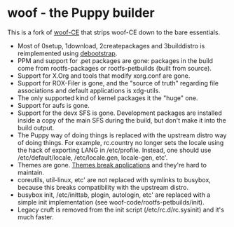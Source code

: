 # woof - the Puppy builder

This is a fork of [woof-CE](https://github.com/puppylinux-woof-CE/woof-CE) that strips woof-CE down to the bare essentials.

* Most of 0setup, 1download, 2createpackages and 3builddistro is reimplemented using [debootstrap](https://wiki.debian.org/Debootstrap).
* PPM and support for .pet packages are gone: packages in the build come from rootfs-packages or rootfs-petbuilds (built from source).
* Support for X.Org and tools that modify xorg.conf are gone.
* Support for ROX-Filer is gone, and the "source of truth" regarding file associations and default applications is xdg-utils.
* The only supported kind of kernel packages it the "huge" one.
* Support for aufs is gone.
* Support for the devx SFS is gone. Development packages are installed inside a copy of the main SFS during the build, but don't make it into the build output.
* The Puppy way of doing things is replaced with the upstream distro way of doing things. For example, rc.country no longer sets the locale using the hack of exporting LANG in /etc/profile. Instead, one should use /etc/default/locale, /etc/locale.gen, locale-gen, etc'.
* Themes are gone. [Themes break applications](https://stopthemingmy.app/) and they're hard to maintain.
* coreutils, util-linux, etc' are not replaced with symlinks to busybox, because this breaks compatibility with the upstream distro.
* busybox init, /etc/inittab, plogin, autologin, etc' are replaced with a simple init implementation (see woof-code/rootfs-petbuilds/init).
* Legacy cruft is removed from the init script (/etc/rc.d/rc.sysinit) and it's much faster.
